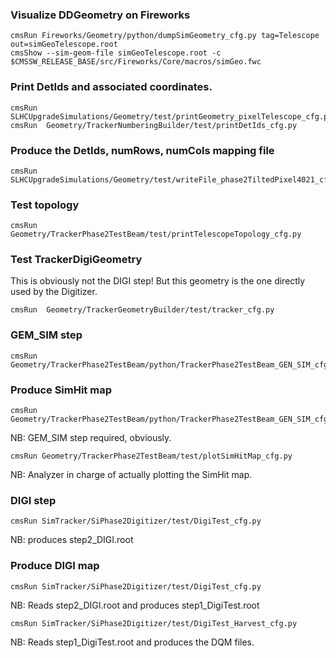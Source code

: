 ### Visualize DDGeometry on Fireworks

    cmsRun Fireworks/Geometry/python/dumpSimGeometry_cfg.py tag=Telescope out=simGeoTelescope.root
    cmsShow --sim-geom-file simGeoTelescope.root -c $CMSSW_RELEASE_BASE/src/Fireworks/Core/macros/simGeo.fwc


### Print DetIds and associated coordinates. 

    cmsRun SLHCUpgradeSimulations/Geometry/test/printGeometry_pixelTelescope_cfg.py
    cmsRun  Geometry/TrackerNumberingBuilder/test/printDetIds_cfg.py


### Produce the DetIds, numRows, numCols mapping file 

    cmsRun  SLHCUpgradeSimulations/Geometry/test/writeFile_phase2TiltedPixel4021_cfg.py


### Test topology 

    cmsRun Geometry/TrackerPhase2TestBeam/test/printTelescopeTopology_cfg.py


### Test TrackerDigiGeometry   

This is obviously not the DIGI step! But this geometry is the one directly used by the Digitizer.    

    cmsRun  Geometry/TrackerGeometryBuilder/test/tracker_cfg.py 


### GEM_SIM step 

    cmsRun Geometry/TrackerPhase2TestBeam/python/TrackerPhase2TestBeam_GEN_SIM_cfg.py


### Produce SimHit map

    cmsRun Geometry/TrackerPhase2TestBeam/python/TrackerPhase2TestBeam_GEN_SIM_cfg.py    
NB: GEM_SIM step required, obviously.   

    cmsRun Geometry/TrackerPhase2TestBeam/test/plotSimHitMap_cfg.py                 
NB: Analyzer in charge of actually plotting the SimHit map.


### DIGI step 

    cmsRun SimTracker/SiPhase2Digitizer/test/DigiTest_cfg.py
NB: produces step2_DIGI.root  


### Produce DIGI map  

    cmsRun SimTracker/SiPhase2Digitizer/test/DigiTest_cfg.py
NB: Reads step2_DIGI.root and produces step1_DigiTest.root

    cmsRun SimTracker/SiPhase2Digitizer/test/DigiTest_Harvest_cfg.py
NB: Reads step1_DigiTest.root and produces the DQM files.

